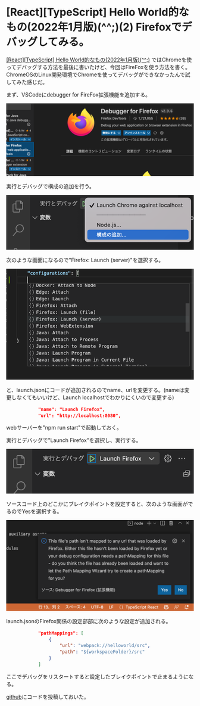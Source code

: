 # \[React]\[TypeScript] Hello World的なもの(2022年1月版)(^^;)(2) Firefoxでデバッグしてみる。


[\[React\]\[TypeScript\] Hello World的なもの(2022年1月版)(^^;)](https://m-miya.blog.jp/archives/1079368991.html) ではChromeを使ってデバッグする方法を最後に書いたけど、今回はFireFoxを使う方法を書く。ChromeOSのLinux開発環境でChromeを使ってデバッグができなかったんで試してみた感じだ。

まず、VSCodeにdebugger for FireFox拡張機能を追加する。

![](images/001.png)

実行とデバッグで構成の追加を行う。

![](images/002.png)

次のような画面になるので"Firefox: Launch (server)"を選択する。

![](images/003.png)

と、launch.jsonにコードが追加されるのでname、urlを変更する。(nameは変更しなくてもいいけど、Launch localhostでわかりにくいので変更する)

~~~json
            "name": "Launch Firefox",
            "url": "http://localhost:8080",
~~~

webサーバーを"npm run start"で起動しておく。

実行とデバッグで"Launch Firefox"を選択し、実行する。

![](images/004.png)

ソースコード上のどこかにブレイクポイントを設定すると、次のような画面がでるのでYesを選択する。

![](images/005.png)

launch.jsonのFirefox関係の設定部部に次のような設定が追加される。

~~~json
            "pathMappings": [
                {
                    "url": "webpack://helloworld/src",
                    "path": "${workspaceFolder}/src"
                }
            ]
~~~

ここでデバッグをリスタートすると設定したブレイクポイントで止まるようになる。

[github](https://github.com/miyamoto999/helloworld_react/tree/V2)にコードを投稿しておいた。